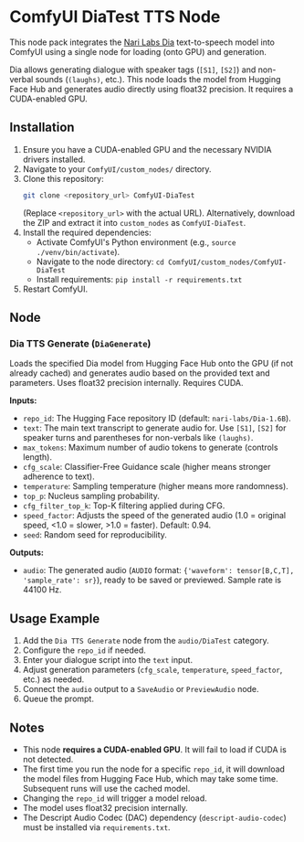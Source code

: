 # ComfyUI DiaTest TTS Node

This node pack integrates the [Nari Labs Dia](https://github.com/nari-labs/dia) text-to-speech model into ComfyUI using a single node for loading (onto GPU) and generation.

Dia allows generating dialogue with speaker tags (`[S1]`, `[S2]`) and non-verbal sounds (`(laughs)`, etc.). This node loads the model from Hugging Face Hub and generates audio directly using float32 precision. It requires a CUDA-enabled GPU.

## Installation

1.  Ensure you have a CUDA-enabled GPU and the necessary NVIDIA drivers installed.
2.  Navigate to your `ComfyUI/custom_nodes/` directory.
3.  Clone this repository:
    ```bash
    git clone <repository_url> ComfyUI-DiaTest
    ```
    (Replace `<repository_url>` with the actual URL).
    Alternatively, download the ZIP and extract it into `custom_nodes` as `ComfyUI-DiaTest`.
4.  Install the required dependencies:
    *   Activate ComfyUI's Python environment (e.g., `source ./venv/bin/activate`).
    *   Navigate to the node directory: `cd ComfyUI/custom_nodes/ComfyUI-DiaTest`
    *   Install requirements: `pip install -r requirements.txt`
5.  Restart ComfyUI.

## Node

### Dia TTS Generate (`DiaGenerate`)

Loads the specified Dia model from Hugging Face Hub onto the GPU (if not already cached) and generates audio based on the provided text and parameters. Uses float32 precision internally. Requires CUDA.

**Inputs:**

*   `repo_id`: The Hugging Face repository ID (default: `nari-labs/Dia-1.6B`).
*   `text`: The main text transcript to generate audio for. Use `[S1]`, `[S2]` for speaker turns and parentheses for non-verbals like `(laughs)`.
*   `max_tokens`: Maximum number of audio tokens to generate (controls length).
*   `cfg_scale`: Classifier-Free Guidance scale (higher means stronger adherence to text).
*   `temperature`: Sampling temperature (higher means more randomness).
*   `top_p`: Nucleus sampling probability.
*   `cfg_filter_top_k`: Top-K filtering applied during CFG.
*   `speed_factor`: Adjusts the speed of the generated audio (1.0 = original speed, <1.0 = slower, >1.0 = faster). Default: 0.94.
*   `seed`: Random seed for reproducibility.

**Outputs:**

*   `audio`: The generated audio (`AUDIO` format: `{'waveform': tensor[B,C,T], 'sample_rate': sr}`), ready to be saved or previewed. Sample rate is 44100 Hz.

## Usage Example

1.  Add the `Dia TTS Generate` node from the `audio/DiaTest` category.
2.  Configure the `repo_id` if needed.
3.  Enter your dialogue script into the `text` input.
4.  Adjust generation parameters (`cfg_scale`, `temperature`, `speed_factor`, etc.) as needed.
5.  Connect the `audio` output to a `SaveAudio` or `PreviewAudio` node.
6.  Queue the prompt.

## Notes

*   This node **requires a CUDA-enabled GPU**. It will fail to load if CUDA is not detected.
*   The first time you run the node for a specific `repo_id`, it will download the model files from Hugging Face Hub, which may take some time. Subsequent runs will use the cached model.
*   Changing the `repo_id` will trigger a model reload.
*   The model uses float32 precision internally.
*   The Descript Audio Codec (DAC) dependency (`descript-audio-codec`) must be installed via `requirements.txt`.